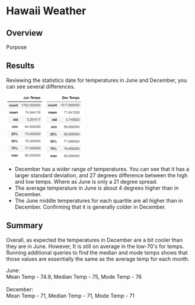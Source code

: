 # Hawaii Weather

## Overview
Purpose

## Results
<p>Reviewing the statistics date for temperatures in June and December, you can see several differences.</p>

<img src="Resources/JunTempDesc.png" height="174" />&nbsp;<img src="Resources/DecTempDesc.png" height="174" /><br/>

* December has a wider range of temperatures. You can see that it has a larger standard deviation, and 27 degrees difference between the high and low temps. Where as June is only a 21 degree spread.
* The average temperature in June is about 4 degrees higher than in December.
* The June middle temperatures for each quartile are all higher than in December. Confirming that it is generally colder in December.

## Summary
<p>Overall, as expected the temperatures in December are a bit cooler than they are in June. However, It is still on average in the low-70's for temps. Running additional queries to find the median and mode temps shows that those values are essentially the same as the average temp for each month.</p>

<p>June:<br/>
  Mean Temp - 74.9, Median Temp - 75, Mode Temp - 76<br/><br/>
December:<br/>
  Mean Temp - 71, Median Temp - 71, Mode Temp - 71</p>

